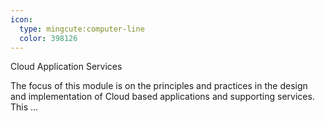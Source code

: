 ```yaml
---
icon:
  type: mingcute:computer-line
  color: 398126
---
```

Cloud Application Services

The focus of this module is on the principles and practices in the design and implementation of Cloud based applications and supporting services. This ... 
